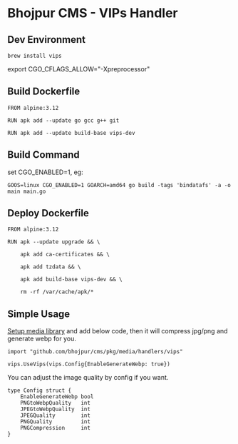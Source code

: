 # Bhojpur CMS - VIPs Handler

## Dev Environment

```brew install vips```

export CGO_CFLAGS_ALLOW="-Xpreprocessor"


## Build Dockerfile

```
FROM alpine:3.12

RUN apk add --update go gcc g++ git

RUN apk add --update build-base vips-dev
```
## Build Command

set CGO_ENABLED=1, eg:
```
GOOS=linux CGO_ENABLED=1 GOARCH=amd64 go build -tags 'bindatafs' -a -o main main.go
```

## Deploy Dockerfile

```
FROM alpine:3.12

RUN apk --update upgrade && \

    apk add ca-certificates && \
    
    apk add tzdata && \
    
    apk add build-base vips-dev && \
    
    rm -rf /var/cache/apk/*
```
 
## Simple Usage

[Setup media library](https://github.com/bhojpur/cms/pkg/media#how-to-setup-a-media-library-and-use-media-box) and add below code, then it will compress jpg/png and generate webp for you.

```
import "github.com/bhojpur/cms/pkg/media/handlers/vips"

vips.UseVips(vips.Config{EnableGenerateWebp: true})
```

You can adjust the image quality by config if you want.
```
type Config struct {
	EnableGenerateWebp bool
	PNGtoWebpQuality   int
	JPEGtoWebpQuality  int
	JPEGQuality        int
	PNGQuality         int
	PNGCompression     int
}
  ```  
